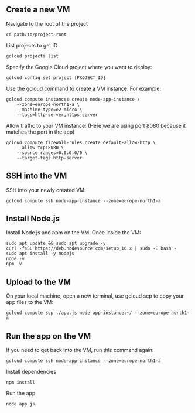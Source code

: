 ## Create a new VM
Navigate to the root of the project
```
cd path/to/project-root
```

List projects to get ID
```
gcloud projects list
```

Specify the Google Cloud project where you want to deploy:
```
gcloud config set project [PROJECT_ID]
```

Use the gcloud command to create a VM instance. For example:
```
gcloud compute instances create node-app-instance \
    --zone=europe-north1-a \
    --machine-type=e2-micro \
    --tags=http-server,https-server
```

Allow traffic to your VM instance:
(Here we are using port 8080 because it matches the port in the app)
```
gcloud compute firewall-rules create default-allow-http \
    --allow tcp:8080 \
    --source-ranges=0.0.0.0/0 \
    --target-tags http-server
```

## SSH into the VM
SSH into your newly created VM:
```
gcloud compute ssh node-app-instance --zone=europe-north1-a
```

## Install Node.js
Install Node.js and npm on the VM.
Once inside the VM:
```
sudo apt update && sudo apt upgrade -y
curl -fsSL https://deb.nodesource.com/setup_16.x | sudo -E bash -
sudo apt install -y nodejs
node -v
npm -v
```

## Upload to the VM

On your local machine, open a new terminal, use gcloud scp to copy your app files to the VM:
```
gcloud compute scp ./app.js node-app-instance:~/ --zone=europe-north1-a
```

## Run the app on the VM
If you need to get back into the VM, run this command again:
```
gcloud compute ssh node-app-instance --zone=europe-north1-a
```

Install dependencies
```
npm install
```

Run the app
```
node app.js
```
